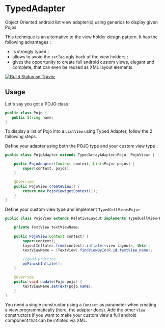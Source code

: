 TypedAdapter
============

Object Oriented android list view adapter(s) using generics to display given Pojos.

This technique is an alternative to the view holder design pattern. It has the following advantages : 
* is strongly typed ;
* allows to avoid the `setTag` ugly hack of the view holders ;
* gives the opportunity to create full android custom views, elegant and complete, that can even be reused as XML layout elements. 

[![Build Status on Travis:](https://travis-ci.org/stephanenicolas/TypedAdapter.svg?branch=master)](https://travis-ci.org/stephanenicolas/TypedAdapter)

Usage
-----
Let's say you got a POJO class :

```java
public class Pojo {
   public String name;
}
```
To display a list of Pojo into a `ListView` using Typed Adapter, follow the 2 following steps.

Define your adapter using both the POJO type and your custom view type : 

```java
public class PojoAdapter extends TypedArrayAdapter<Pojo, PojoView> {

    public PojoAdapter(Context context, List<Pojo> pojos) {
        super(context, pojos);
    }

    @Override
    public PojoView createView() {
        return new PojoView(getContext());
    }
}

````

Define your custom view type and implement `TypedCellView<Pojo>`

```java
public class PojoView extends RelativeLayout implements TypedCellView<Pojo> {

    private TextView textViewName;
    
    public PojoView(Context context) {
        super(context);
        LayoutInflater.from(context).inflate(<view layout>, this);
        textViewName = (TextView) findViewById(R.id.textView_name);
        
        //good practice
        onFinishInflate();
    }

    @Override
    public void update(Pojo pojo) {
        textViewName.setText(pojo.name);
    }
}
```

You need a single constructor using a `Context` as parameter when creating a view programmatically (here, the adapter does). Add the other `View` constructors if you want to make your custom view a full android component that can be inflated via XML.



